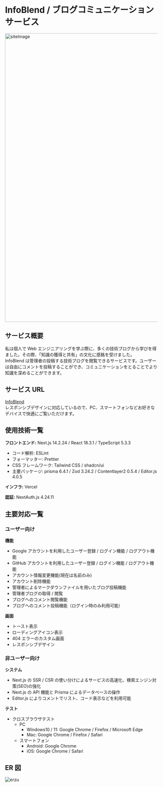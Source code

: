 # InfoBlend / ブログコミュニケーションサービス

<img width="950" alt="siteImage" src="https://github.com/user-attachments/assets/7eca8df9-567f-4ab5-9980-4b317cd93bd8" />

## サービス概要

私は個人で Web エンジニアリングを学ぶ際に、多くの技術ブログから学びを得ました。その際、「知識の獲得と共有」の文化に感銘を受けました。  
InfoBlend は管理者の投稿する技術ブログを閲覧できるサービスです。ユーザーは自由にコメントを投稿することができ、コミュニケーションをとることでより知識を深めることができます。

## サービス URL

[InfoBlend](https://infoblend.vercel.app)  
レスポンシブデザインに対応しているので、PC、スマートフォンなどお好きなデバイスで快適にご覧いただけます。

## 使用技術一覧

**フロントエンド:** Next.js 14.2.24 / React 18.3.1 / TypeScript 5.3.3

- コード解析: ESLint
- フォーマッター: Prettier
- CSS フレームワーク: Tailwind CSS / shadcn/ui
- 主要パッケージ: prisma 6.4.1 / Zod 3.24.2 / Contentlayer2 0.5.4 / Editor.js 4.0.5

**インフラ:** Vercel

**認証:** NextAuth.js 4.24.11

## 主要対応一覧

### ユーザー向け

**機能**

- Google アカウントを利用したユーザー登録 / ログイン機能 / ログアウト機能
- GitHub アカウントを利用したユーザー登録 / ログイン機能 / ログアウト機能
- アカウント情報変更機能(現在は名前のみ)
- アカウント削除機能
- 管理者によるマークダウンファイルを用いたブログ投稿機能
- 管理者ブログの取得 / 閲覧
- ブログへのコメント閲覧機能
- ブログへのコメント投稿機能（ログイン時のみ利用可能）

**画面**

- トースト表示
- ローディングアイコン表示
- 404 エラーのカスタム画面
- レスポンシブデザイン

### 非ユーザー向け

**システム**

- Next.js の SSR / CSR の使い分けによるサービスの高速化、検索エンジン対策(SEO)の強化
- Next.js の API 機能と Prisma によるデータベースの操作
- Editor.js によりコメントでリスト、コード表示などを利用可能

**テスト**

- クロスブラウザテスト
  - PC
    - Windows10 / 11: Google Chrome / Firefox / Microsoft Edge
    - Mac: Google Chrome / Firefox / Safari
  - スマートフォン
    - Android: Google Chrome
    - iOS: Google Chrome / Safari

## ER 図

![erzu](https://github.com/user-attachments/assets/8c007cf3-0318-4234-9caf-1cf4775cdd97)
